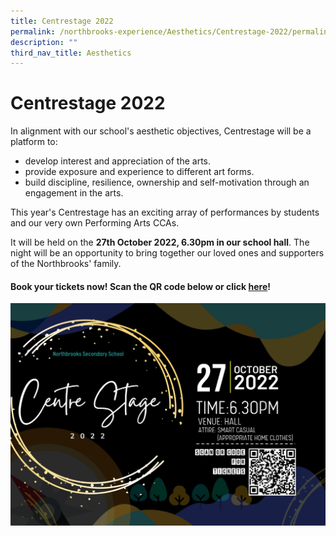 ```yaml
---
title: Centrestage 2022
permalink: /northbrooks-experience/Aesthetics/Centrestage-2022/permalink/
description: ""
third_nav_title: Aesthetics
---
```

Centrestage 2022
================

In alignment with our school's aesthetic objectives, Centrestage will be a platform to: 

*   develop interest and appreciation of the arts. 
*   provide exposure and experience to different art forms. 
*   build discipline, resilience, ownership and self-motivation through an engagement in the arts. 

This year's Centrestage has an exciting array of performances by students and our very own Performing Arts CCAs.

It will be held on the **27th October 2022, 6.30pm in our school hall**. The night will be an opportunity to bring together our loved ones and supporters of the Northbrooks' family.

  

#### Book your tickets now! Scan the QR code below or click [here](https://docs.google.com/forms/d/e/1FAIpQLScBueBmFmjYDay9KC0FcOUK_ZZT3ZO7m2buieFyQccj4cgzjw/viewform)!

![](/images/CENTRESTAGE%20POSTER%202022.jpeg)